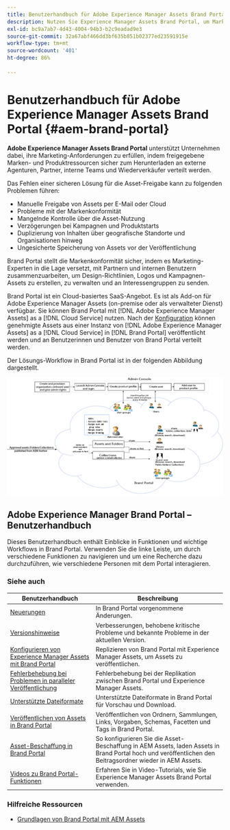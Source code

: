 ```yaml
---
title: Benutzerhandbuch für Adobe Experience Manager Assets Brand Portal
description: Nutzen Sie Experience Manager Assets Brand Portal, um Marketing-Anforderungen zu erfüllen, indem Sie freigegebene Marken- und Produktelemente externen Agenturen, Partnern, internen Teams und Wiederverkäufern sicher zum Download bereitstellen.
exl-id: bc9a7ab7-4d43-4004-94b3-b2c9eadad9e3
source-git-commit: 32a67abf466dd3bf635b851b02377ed23591915e
workflow-type: tm+mt
source-wordcount: '401'
ht-degree: 86%

---
```


# Benutzerhandbuch für Adobe Experience Manager Assets Brand Portal {#aem-brand-portal}

**Adobe Experience Manager Assets Brand Portal** unterstützt Unternehmen dabei, ihre Marketing-Anforderungen zu erfüllen, indem freigegebene Marken- und Produktressourcen sicher zum Herunterladen an externe Agenturen, Partner, interne Teams und Wiederverkäufer verteilt werden.

Das Fehlen einer sicheren Lösung für die Asset-Freigabe kann zu folgenden Problemen führen:

* Manuelle Freigabe von Assets per E-Mail oder Cloud
* Probleme mit der Markenkonformität
* Mangelnde Kontrolle über die Asset-Nutzung
* Verzögerungen bei Kampagnen und Produktstarts
* Duplizierung von Inhalten über geografische Standorte und Organisationen hinweg
* Ungesicherte Speicherung von Assets vor der Veröffentlichung

Brand Portal stellt die Markenkonformität sicher, indem es Marketing-Experten in die Lage versetzt, mit Partnern und internen Benutzern zusammenzuarbeiten, um Design-Richtlinien, Logos und Kampagnen-Assets zu erstellen, zu verwalten und an Interessengruppen zu senden.

Brand Portal ist ein Cloud-basiertes SaaS-Angebot. Es ist als Add-on für Adobe Experience Manager Assets (on-premise oder als verwalteter Dienst) verfügbar. Sie können Brand Portal mit [!DNL Adobe Experience Manager Assets] as a [!DNL Cloud Service] nutzen. Nach der [Konfiguration](https://experienceleague.adobe.com/de/docs/experience-manager-cloud-service/content/assets/brand-portal/configure-aem-assets-with-brand-portal) können genehmigte Assets aus einer Instanz von [!DNL Adobe Experience Manager Assets] as a [!DNL Cloud Service] in [!DNL Brand Portal] veröffentlicht werden und an Benutzerinnen und Benutzer von Brand Portal verteilt werden.

Der Lösungs-Workflow in Brand Portal ist in der folgenden Abbildung dargestellt.

![Brand Portal-Workflow](assets/BPWorkflow1.png)

## Adobe Experience Manager Brand Portal – Benutzerhandbuch

Dieses Benutzerhandbuch enthält Einblicke in Funktionen und wichtige Workflows in Brand Portal. Verwenden Sie die linke Leiste, um durch verschiedene Funktionen zu navigieren und um eine Recherche dazu durchzuführen, wie verschiedene Personen mit dem Portal interagieren.

### Siehe auch

| Benutzerhandbuch | Beschreibung |
|--- |---|
| [Neuerungen](whats-new.md) | In Brand Portal vorgenommene Änderungen. |
| [Versionshinweise](brand-portal-release-notes.md) | Verbesserungen, behobene kritische Probleme und bekannte Probleme in der aktuellen Version. |
| [Konfigurieren von Experience Manager Assets mit Brand Portal](../using/configure-aem-assets-with-brand-portal.md) | Replizieren von Brand Portal mit Experience Manager Assets, um Assets zu veröffentlichen. |
| [Fehlerbehebung bei Problemen in paralleler Veröffentlichung](troubleshoot-parallel-publishing.md) | Fehlerbehebung bei der Replikation zwischen Brand Portal und Experience Manager Assets. |
| [Unterstützte Dateiformate](brand-portal-supported-formats.md) | Unterstützte Dateiformate in Brand Portal für Vorschau und Download. |
| [Veröffentlichen von Assets in Brand Portal](brand-portal-sharing-folders.md) | Veröffentlichen von Ordnern, Sammlungen, Links, Vorgaben, Schemas, Facetten und Tags in Brand Portal. |
| [Asset-Beschaffung in Brand Portal](brand-portal-asset-sourcing.md) | So konfigurieren Sie die Asset-Beschaffung in AEM Assets, laden Assets in Brand Portal hoch und veröffentlichen den Beitragsordner wieder in AEM Assets. |
| [Videos zu Brand Portal-Funktionen](https://experienceleague.adobe.com/?lang=de&amp;tag=Brand+Portal#recommended/solutions/experience-manager) | Erfahren Sie in Video-Tutorials, wie Sie Experience Manager Assets Brand Portal verwenden. |

### Hilfreiche Ressourcen

* [Grundlagen von Brand Portal mit AEM Assets](https://experienceleague.adobe.com/en/docs/experience-manager-brand-portal/using/home)

